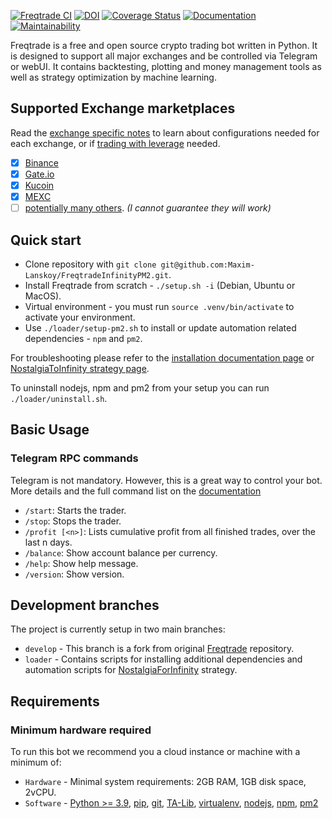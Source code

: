 [![Freqtrade CI](https://github.com/freqtrade/freqtrade/workflows/Freqtrade%20CI/badge.svg)](https://github.com/freqtrade/freqtrade/actions/)
[![DOI](https://joss.theoj.org/papers/10.21105/joss.04864/status.svg)](https://doi.org/10.21105/joss.04864)
[![Coverage Status](https://coveralls.io/repos/github/freqtrade/freqtrade/badge.svg?branch=develop&service=github)](https://coveralls.io/github/freqtrade/freqtrade?branch=develop)
[![Documentation](https://readthedocs.org/projects/freqtrade/badge/)](https://www.freqtrade.io)
[![Maintainability](https://api.codeclimate.com/v1/badges/5737e6d668200b7518ff/maintainability)](https://codeclimate.com/github/freqtrade/freqtrade/maintainability)

Freqtrade is a free and open source crypto trading bot written in Python. It is designed to support all major exchanges and be controlled via Telegram or webUI. It contains backtesting, plotting and money management tools as well as strategy optimization by machine learning.

## Supported Exchange marketplaces

Read the [exchange specific notes](docs/exchanges.md) to learn about configurations needed for each exchange, or if [trading with leverage](docs/leverage.md) needed.

- [X] [Binance](https://www.binance.com/)
- [X] [Gate.io](https://www.gate.io/)
- [X] [Kucoin](https://www.kucoin.com/)
- [X] [MEXC](https://www.mexc.com)
- [ ] [potentially many others](https://github.com/ccxt/ccxt/). _(I cannot guarantee they will work)_

## Quick start

- Clone repository with `git clone git@github.com:Maxim-Lanskoy/FreqtradeInfinityPM2.git`.
- Install Freqtrade from scratch - `./setup.sh -i` (Debian, Ubuntu or MacOS).
- Virtual environment - you must run `source .venv/bin/activate` to activate your environment.
- Use `./loader/setup-pm2.sh` to install or update automation related dependencies - `npm` and `pm2`.

For troubleshooting please refer to the [installation documentation page](https://www.freqtrade.io/en/stable/installation/) or [NostalgiaToInfinity strategy page](https://github.com/iterativv/NostalgiaForInfinity).

To uninstall nodejs, npm and pm2 from your setup you can run `./loader/uninstall.sh`.

## Basic Usage

### Telegram RPC commands

Telegram is not mandatory. However, this is a great way to control your bot. More details and the full command list on the [documentation](https://www.freqtrade.io/en/latest/telegram-usage/)

- `/start`: Starts the trader.
- `/stop`: Stops the trader.
- `/profit [<n>]`: Lists cumulative profit from all finished trades, over the last n days.
- `/balance`: Show account balance per currency.
- `/help`: Show help message.
- `/version`: Show version.

## Development branches

The project is currently setup in two main branches:

- `develop` - This branch is a fork from original [Freqtrade](https://github.com/freqtrade/freqtrade) repository.
- `loader` - Contains scripts for installing additional dependencies and automation scripts for [NostalgiaForInfinity](https://github.com/iterativv/NostalgiaForInfinity) strategy.

## Requirements

### Minimum hardware required

To run this bot we recommend you a cloud instance or machine with a minimum of:

- `Hardware` - Minimal system requirements: 2GB RAM, 1GB disk space, 2vCPU.
- `Software` - [Python >= 3.9](http://docs.python-guide.org/en/latest/starting/installation/), [pip](https://pip.pypa.io/en/stable/installing/), [git](https://git-scm.com/book/en/v2/Getting-Started-Installing-Git), [TA-Lib](https://ta-lib.github.io/ta-lib-python/), [virtualenv](https://virtualenv.pypa.io/en/stable/installation.html), [nodejs](https://nodejs.org/en), [npm](https://www.npmjs.com), [pm2](https://pm2.keymetrics.io)
